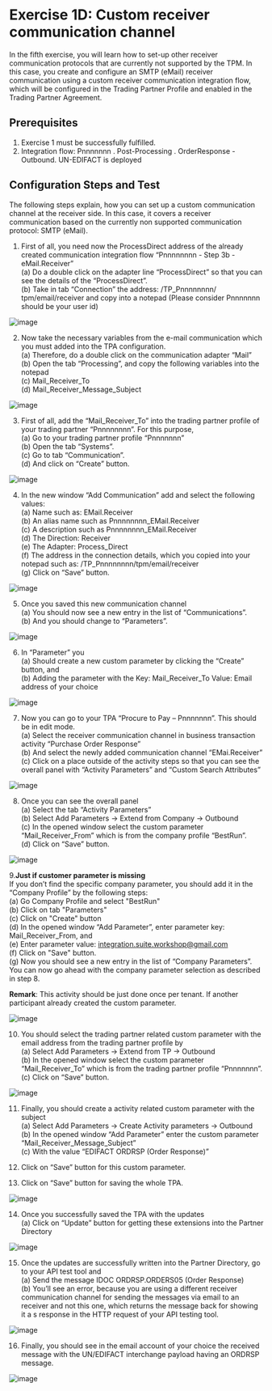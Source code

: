 # **Exercise 1D: Custom receiver communication channel**

In the fifth exercise, you will learn how to set-up other receiver communication protocols that are currently not supported by the TPM. In this case, you create and configure an SMTP (eMail) receiver communication using a custom receiver communication integration flow, which will be configured in the Trading Partner Profile and enabled in the Trading Partner Agreement.

## **Prerequisites**

1.	Exercise 1 must be successfully fulfilled.
2.	Integration flow: Pnnnnnnn . Post-Processing . OrderResponse - Outbound. UN-EDIFACT is deployed

## **Configuration Steps and Test**

The following steps explain, how you can set up a custom communication channel at the receiver side. In this case, it covers a receiver communication based on the currently non supported communication protocol: SMTP (eMail).


1.	First of all, you need now the ProcessDirect address of the already created communication integration flow “Pnnnnnnnn - Step 3b - eMail.Receiver”\
(a)	Do a double click on the adapter line “ProcessDirect” so that you can see the details of the “ProcessDirect”.\
(b)	Take in tab “Connection” the address: /TP_Pnnnnnnnn/ tpm/email/receiver and copy into a notepad (Please consider Pnnnnnnn should be your user id)

![image](assets/1.png)


2.	Now take the necessary variables from the e-mail communication which you must added into the TPA configuration.\
(a)	Therefore, do a double click on the communication adapter “Mail” \
(b)	Open the tab “Processing”, and copy the following variables into the notepad\
(c)	Mail_Receiver_To\
(d)	Mail_Receiver_Message_Subject

![image](assets/2.png)


3.	First of all, add the “Mail_Receiver_To” into the trading partner profile of your trading partner “Pnnnnnnnn”. For this purpose, \
(a)	Go to your trading partner profile “Pnnnnnnn”\
(b)	Open the tab “Systems”.\
(c)	Go to tab “Communication”.\
(d)	And click on “Create” button.

![image](assets/3.png)


4. 	In the new window “Add Communication” add and select the following values:\
(a)	Name such as: EMail.Receiver\
(b)	An alias name such as Pnnnnnnnn_EMail.Receiver\
(c)	A description such as Pnnnnnnnn_EMail.Receiver\
(d)	The Direction: Receiver\
(e)	The Adapter: Process_Direct\
(f)	The address in the connection details, which you copied into your notepad such as: /TP_Pnnnnnnnn/tpm/email/receiver\
(g)	Click on “Save” button.

![image](assets/4.png)


5.	Once you saved this new communication channel\
(a)	You should now see a new entry in the list of “Communications”.\
(b)	And you should change to “Parameters”.

![image](assets/5.png)


6.	In “Parameter” you \
(a)	Should create a new custom parameter by clicking the “Create” button, and\
(b)	Adding the parameter with the Key: Mail_Receiver_To Value: Email address of your choice

![image](assets/6.png)


7.	Now you can go to your TPA “Procure to Pay – Pnnnnnnn”. This should be in edit mode. \
(a)	Select the receiver communication channel in business transaction activity “Purchase Order Response”\
(b)	And select the newly added communication channel “EMai.Receiver”\
(c)	Click on a place outside of the activity steps so that you can see the overall panel with “Activity Parameters” and “Custom Search Attributes”

![image](assets/7.png)


8.	Once you can see the overall panel\
(a)	Select the tab “Activity Parameters”\
(b)	Select Add Parameters -> Extend from Company -> Outbound\
(c)	In the opened window select the custom parameter “Mail_Receiver_From” which is from the company profile “BestRun”.\
(d)	Click on “Save” button.

![image](assets/8.png)


9.**Just if customer parameter is missing**\
If you don’t find the specific company parameter, you should add it in the “Company Profile” by the following steps:\
(a)	Go Company Profile and select "BestRun"\
(b)	Click on tab "Parameters"\
(c)	Click on "Create" button\
(d)	In the opened window “Add Parameter”, enter parameter key: Mail_Receiver_From, and \
(e)	Enter parameter value: integration.suite.workshop@gmail.com\
(f)	Click on "Save" button.\
(g)	Now you should see a new entry in the list of “Company Parameters”. You can now go ahead with the company parameter selection as described in step 8.

**Remark**: This activity should be just done once per tenant. If another participant already created the custom parameter.

![image](assets/9.png)


10.	You should select the trading partner related custom parameter with the email address from the trading partner profile by\
(a)	Select Add Parameters -> Extend from TP -> Outbound\
(b)	In the opened window select the custom parameter “Mail_Receiver_To” which is from the trading partner profile “Pnnnnnnn”.\
(c)	Click on “Save” button.

![image](assets/10.png)

11.	Finally, you should create a activity related custom parameter with the subject\
(a)	Select Add Parameters -> Create Activity parameters -> Outbound\
(b)	In the opened window “Add Parameter” enter the custom parameter “Mail_Receiver_Message_Subject”\
(c)	With the value “EDIFACT ORDRSP (Order Response)”

12.	Click on “Save” button for this custom parameter.
    
13.	Click on “Save” button for saving the whole TPA.

![image](assets/11.png)


14.	Once you successfully saved the TPA with the updates\
(a)	Click on “Update” button for getting these extensions into the Partner Directory

![image](assets/14.png)


15.	Once the updates are successfully written into the Partner Directory, go to your API test tool and \
(a)	Send the message IDOC ORDRSP.ORDERS05 (Order Response)\
(b)	You’ll see an error, because you are using a different receiver communication channel for sending the messages via email to an receiver and not this one, which returns the message back for showing it a s response in the HTTP request of your API testing tool.

![image](assets/15.png)


16.	Finally, you should see in the email account of your choice the received message with the UN/EDIFACT interchange payload having an ORDRSP message.

![image](assets/16.png)


